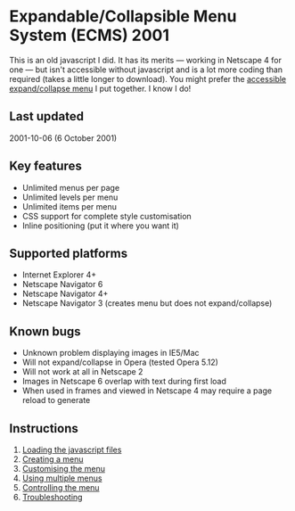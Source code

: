 # Expandable/Collapsible Menu System (ECMS) 2001

This is an old javascript I did. It has its merits — working in Netscape 4 for one — but isn't accessible without javascript and is a lot more coding than required (takes a little longer to download). You might prefer the [accessible expand/collapse menu](https://github.com/bboyle/xc) I put together. I know I do!


## Last updated

2001-10-06 (6 October 2001)


## Key features

- Unlimited menus per page
- Unlimited levels per menu
- Unlimited items per menu
- CSS support for complete style customisation
- Inline positioning (put it where you want it)


## Supported platforms

- Internet Explorer 4+
- Netscape Navigator 6
- Netscape Navigator 4+
- Netscape Navigator 3 (creates menu but does not expand/collapse)


## Known bugs

- Unknown problem displaying images in IE5/Mac
- Will not expand/collapse in Opera (tested Opera 5.12)
- Will not work at all in Netscape 2
- Images in Netscape 6 overlap with text during first load
- When used in frames and viewed in Netscape 4 may require a page reload to generate


## Instructions

1. [Loading the javascript files](http://inspire.server101.com/js/ecms/load.html)
2. [Creating a menu](http://inspire.server101.com/js/ecms/create.html)
3. [Customising the menu](http://inspire.server101.com/js/ecms/customise.html)
4. [Using multiple menus](http://inspire.server101.com/js/ecms/multiple.html)
5. [Controlling the menu](http://inspire.server101.com/js/ecms/control.html)
6. [Troubleshooting](http://inspire.server101.com/js/ecms/trouble.html)
